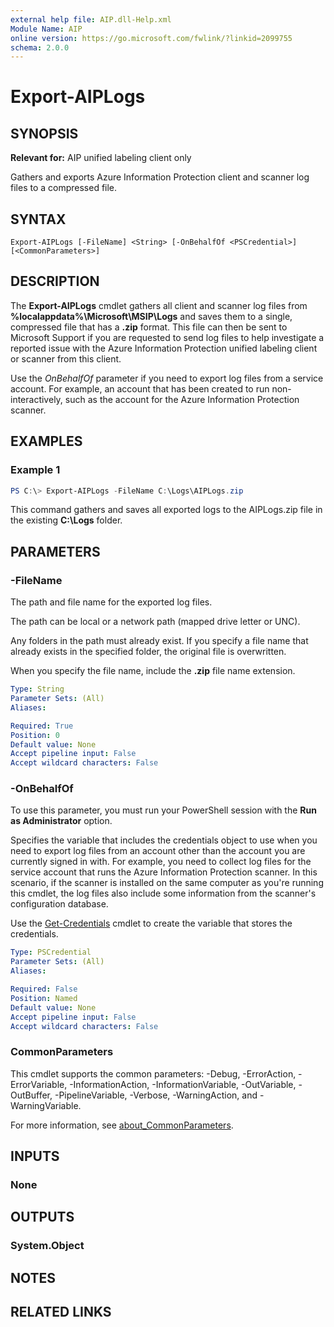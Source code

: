 ```yaml
---
external help file: AIP.dll-Help.xml
Module Name: AIP
online version: https://go.microsoft.com/fwlink/?linkid=2099755
schema: 2.0.0
---
```


# Export-AIPLogs

## SYNOPSIS
**Relevant for:** AIP unified labeling client only

Gathers and exports Azure Information Protection client and scanner log files to a compressed file.

## SYNTAX

```
Export-AIPLogs [-FileName] <String> [-OnBehalfOf <PSCredential>] [<CommonParameters>]
```

## DESCRIPTION
The **Export-AIPLogs** cmdlet gathers all client and scanner log files from **%localappdata%\Microsoft\MSIP\Logs** and saves them to a single, compressed file that has a **.zip** format. This file can then be sent to Microsoft Support if you are requested to send log files to help investigate a reported issue with the Azure Information Protection unified labeling client or scanner from this client.

Use the *OnBehalfOf* parameter if you need to export log files from a service account. For example, an account that has been created to run non-interactively, such as the account for the Azure Information Protection scanner.

## EXAMPLES

### Example 1
```powershell
PS C:\> Export-AIPLogs -FileName C:\Logs\AIPLogs.zip
```

This command gathers and saves all exported logs to the AIPLogs.zip file in the existing **C:\Logs** folder.

## PARAMETERS

### -FileName

The path and file name for the exported log files.

The path can be local or a network path (mapped drive letter or UNC).

Any folders in the path must already exist. If you specify a file name that already exists in the specified folder, the original file is overwritten.

When you specify the file name, include the **.zip** file name extension.

```yaml
Type: String
Parameter Sets: (All)
Aliases:

Required: True
Position: 0
Default value: None
Accept pipeline input: False
Accept wildcard characters: False
```

### -OnBehalfOf

To use this parameter, you must run your PowerShell session with the **Run as Administrator** option.

Specifies the variable that includes the credentials object to use when you need to export log files from an account other than the account you are currently signed in with. For example, you need to collect log files for the service account that runs the Azure Information Protection scanner. In this scenario, if the scanner is installed on the same computer as you're running this cmdlet, the log files also include some information from the scanner's configuration database.

Use the [Get-Credentials](/powershell/module/Microsoft.PowerShell.Security/Get-Credential) cmdlet to create the variable that stores the credentials.


```yaml
Type: PSCredential
Parameter Sets: (All)
Aliases:

Required: False
Position: Named
Default value: None
Accept pipeline input: False
Accept wildcard characters: False
```

### CommonParameters
This cmdlet supports the common parameters: -Debug, -ErrorAction, -ErrorVariable, -InformationAction, -InformationVariable, -OutVariable, -OutBuffer, -PipelineVariable, -Verbose, -WarningAction, and -WarningVariable. 

For more information, see [about_CommonParameters](/powershell/module/microsoft.powershell.core/about/about_commonparameters).

## INPUTS

### None

## OUTPUTS

### System.Object
## NOTES

## RELATED LINKS